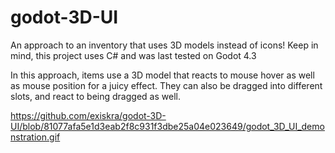 # godot-3D-UI
An approach to an inventory that uses 3D models instead of icons!
Keep in mind, this project uses C# and was last tested on Godot 4.3

In this approach, items use a 3D model that reacts to mouse hover as well as mouse position for a juicy effect.
They can also be dragged into different slots, and react to being dragged as well.

https://github.com/exiskra/godot-3D-UI/blob/81077afa5e1d3eab2f8c931f3dbe25a04e023649/godot_3D_UI_demonstration.gif
